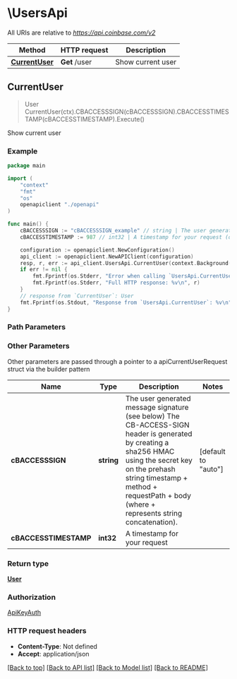 # \UsersApi

All URIs are relative to *https://api.coinbase.com/v2*

Method | HTTP request | Description
------------- | ------------- | -------------
[**CurrentUser**](UsersApi.md#CurrentUser) | **Get** /user | Show current user



## CurrentUser

> User CurrentUser(ctx).CBACCESSSIGN(cBACCESSSIGN).CBACCESSTIMESTAMP(cBACCESSTIMESTAMP).Execute()

Show current user



### Example

```go
package main

import (
    "context"
    "fmt"
    "os"
    openapiclient "./openapi"
)

func main() {
    cBACCESSSIGN := "cBACCESSSIGN_example" // string | The user generated message signature (see below) The CB-ACCESS-SIGN header is generated by creating a sha256 HMAC using the secret key on the prehash string timestamp + method + requestPath + body (where + represents string concatenation).  (optional) (default to "auto")
    cBACCESSTIMESTAMP := 987 // int32 | A timestamp for your request (optional)

    configuration := openapiclient.NewConfiguration()
    api_client := openapiclient.NewAPIClient(configuration)
    resp, r, err := api_client.UsersApi.CurrentUser(context.Background(), ).CBACCESSSIGN(cBACCESSSIGN).CBACCESSTIMESTAMP(cBACCESSTIMESTAMP).Execute()
    if err != nil {
        fmt.Fprintf(os.Stderr, "Error when calling `UsersApi.CurrentUser``: %v\n", err)
        fmt.Fprintf(os.Stderr, "Full HTTP response: %v\n", r)
    }
    // response from `CurrentUser`: User
    fmt.Fprintf(os.Stdout, "Response from `UsersApi.CurrentUser`: %v\n", resp)
}
```

### Path Parameters



### Other Parameters

Other parameters are passed through a pointer to a apiCurrentUserRequest struct via the builder pattern


Name | Type | Description  | Notes
------------- | ------------- | ------------- | -------------
 **cBACCESSSIGN** | **string** | The user generated message signature (see below) The CB-ACCESS-SIGN header is generated by creating a sha256 HMAC using the secret key on the prehash string timestamp + method + requestPath + body (where + represents string concatenation).  | [default to &quot;auto&quot;]
 **cBACCESSTIMESTAMP** | **int32** | A timestamp for your request | 

### Return type

[**User**](User.md)

### Authorization

[ApiKeyAuth](../README.md#ApiKeyAuth)

### HTTP request headers

- **Content-Type**: Not defined
- **Accept**: application/json

[[Back to top]](#) [[Back to API list]](../README.md#documentation-for-api-endpoints)
[[Back to Model list]](../README.md#documentation-for-models)
[[Back to README]](../README.md)

